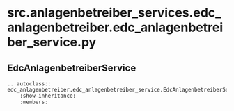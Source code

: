 # src.anlagenbetreiber_services.edc_anlagenbetreiber.edc_anlagenbetreiber_service.py
## EdcAnlagenbetreiberService
```{eval-rst}
.. autoclass:: edc_anlagenbetreiber.edc_anlagenbetreiber_service.EdcAnlagenbetreiberService
    :show-inheritance:
    :members:
```
